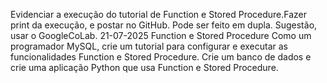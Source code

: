 Evidenciar a execução do tutorial de Function e Stored Procedure.Fazer print da execução, e postar no GitHub.
Pode ser feito em dupla.
Sugestão, usar o GoogleCoLab.
21-07-2025 Function e Stored Procedure
Como um programador MySQL, crie um tutorial para configurar e executar as funcionalidades Function e Stored Procedure. Crie um banco de dados e crie uma aplicação Python que usa Function e Stored Procedure.